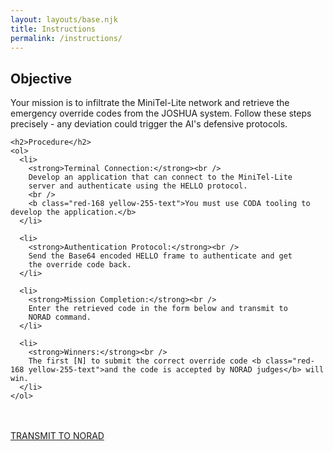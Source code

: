 ```yaml
---
layout: layouts/base.njk
title: Instructions
permalink: /instructions/
---
```


<div class="tui-panel">
  <div class="tui-panel-content">
    <h2>Objective</h2>
    <p>
      Your mission is to infiltrate the MiniTel-Lite network and
      retrieve the emergency override codes from the JOSHUA system.
      Follow these steps precisely - any deviation could trigger the
      AI's defensive protocols.
    </p>

    <h2>Procedure</h2>
    <ol>
      <li>
        <strong>Terminal Connection:</strong><br />
        Develop an application that can connect to the MiniTel-Lite
        server and authenticate using the HELLO protocol.
        <br />
        <b class="red-168 yellow-255-text">You must use CODA tooling to develop the application.</b>
      </li>

      <li>
        <strong>Authentication Protocol:</strong><br />
        Send the Base64 encoded HELLO frame to authenticate and get
        the override code back.
      </li>

      <li>
        <strong>Mission Completion:</strong><br />
        Enter the retrieved code in the form below and transmit to
        NORAD command.
      </li>

      <li>
        <strong>Winners:</strong><br />
        The first [N] to submit the correct override code <b class="red-168 yellow-255-text">and the code is accepted by NORAD judges</b> will win.
      </li>
    </ol>
  </div>
</div>
<br />
<br />
<div class="center-align">
  <a href="{{ site.form_endpoint }}" class="tui-button">
    TRANSMIT TO NORAD
  </a>
</div> 